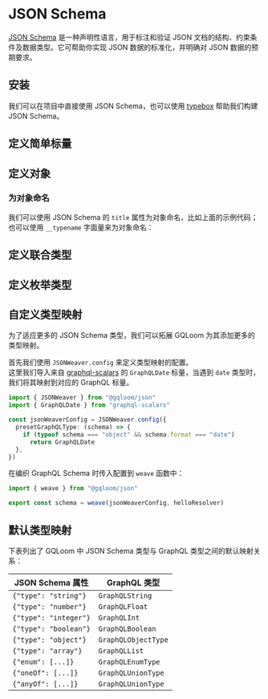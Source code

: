 <script setup lang="ts">
import { Tabs } from '@/components/tabs'
</script>

# JSON Schema

[JSON Schema](https://json-schema.org/) 是一种声明性语言，用于标注和验证 JSON 文档的结构、约束条件及数据类型。它可帮助你实现 JSON 数据的标准化，并明确对 JSON 数据的预期要求。

## 安装

我们可以在项目中直接使用 JSON Schema，也可以使用 [typebox](https://sinclairzx81.github.io/typebox/) 帮助我们构建 JSON Schema。


<Tabs groupId="json-schema-builder">
<template #JSON_Schema>

<!--@include: @/snippets/install-json-schema.md-->

</template>
<template #TypeBox>

<!--@include: @/snippets/install-typebox.md-->

</template>
</Tabs>

## 定义简单标量

<Tabs groupId="json-schema-builder">
<template #JSON_Schema>

在 GQLoom 中，可以使用 `jsonSilk`函数 将 JSON Schema 作为[丝线](../silk.md)使用：

```ts twoslash
import { jsonSilk } from "@gqloom/json"

const StringScalar = jsonSilk({ type: "string" })

const BooleanScalar = jsonSilk({ type: "boolean" })

const FloatScalar = jsonSilk({ type: "number" })

const IntScalar = jsonSilk({ type: "integer" })
```

</template>
<template #TypeBox>

由于 `TypeBox` 不遵守 [Standard Schema](https://github.com/standard-schema/standard-schema)，我们需要使用额外的函数包裹 `TypeBox` 的 Schema 使其能在 GQLoom 中使用：

```ts twoslash
import { type TSchema, type Static } from "typebox"
import { type GraphQLSilk } from "@gqloom/core"
import { JSONWeaver } from "@gqloom/json"

export function typeSilk<T extends TSchema>(
  type: T
): T & GraphQLSilk<Static<T>, Static<T>> {
  return JSONWeaver.unravel(type) as T & GraphQLSilk<Static<T>, Static<T>>
}
```

随后，我们可以使用 `typeSilk` 函数将 `typebox` 的 Schema 转换为[丝线](../silk.md)：

```ts twoslash
import { type TSchema, type Static } from "typebox"
import { type GraphQLSilk } from "@gqloom/core"
import { JSONWeaver } from "@gqloom/json"

export function typeSilk<T extends TSchema>(
  type: T
): T & GraphQLSilk<Static<T>, Static<T>> {
  return JSONWeaver.unravel(type) as T & GraphQLSilk<Static<T>, Static<T>>
}
// ---cut---
import { Type } from "typebox"

const StringScalar = typeSilk(Type.String())

const BooleanScalar = typeSilk(Type.Boolean())

const FloatScalar = typeSilk(Type.Number())

const IntScalar = typeSilk(Type.Integer())
```

</template>
</Tabs>

## 定义对象

<Tabs groupId="json-schema-builder">
<template #JSON_Schema>

在定义对象时，也需要使用 `jsonSilk` 函数包裹：

```ts twoslash
import { jsonSilk } from "@gqloom/json"

const Cat = jsonSilk({
  title: "Cat",
  type: "object",
  properties: {
    name: { type: "string" },
    age: { type: "integer" },
    loveFish: { type: ["boolean", "null"] },
  },
  required: ["name", "age"],
})
```

</template>
<template #TypeBox>

在定义对象时，也需要使用 `typeSilk` 函数包裹：

```ts twoslash
import { type TSchema, type Static } from "typebox"
import { type GraphQLSilk } from "@gqloom/core"
import { JSONWeaver } from "@gqloom/json"

export function typeSilk<T extends TSchema>(
  type: T
): T & GraphQLSilk<Static<T>, Static<T>> {
  return JSONWeaver.unravel(type) as T & GraphQLSilk<Static<T>, Static<T>>
}
// ---cut---
import { Type } from "typebox"

const Cat = typeSilk(
  Type.Object(
    {
      name: Type.String(),
      age: Type.Integer(),
      loveFish: Type.Optional(Type.Boolean()),
    },
    { title: "Cat" }
  )
)
```

</template>
</Tabs>

### 为对象命名

<!--@include: ./parts/naming.info.md-->

我们可以使用 JSON Schema 的 `title` 属性为对象命名，比如上面的示例代码；也可以使用 `__typename` 字面量来为对象命名：

<Tabs groupId="json-schema-builder">
<template #JSON_Schema>

```ts twoslash
import { jsonSilk } from "@gqloom/json"

const Cat = jsonSilk({
  type: "object",
  properties: {
    __typename: { const: "Cat" },
    name: { type: "string" },
    age: { type: "integer" },
    loveFish: { type: ["boolean", "null"] },
  },
  required: ["name", "age"],
})
```

</template>
<template #TypeBox>

```ts twoslash
import { type TSchema, type Static } from "typebox"
import { type GraphQLSilk } from "@gqloom/core"
import { JSONWeaver } from "@gqloom/json"

export function typeSilk<T extends TSchema>(
  type: T
): T & GraphQLSilk<Static<T>, Static<T>> {
  return JSONWeaver.unravel(type) as T & GraphQLSilk<Static<T>, Static<T>>
}
// ---cut---
import { Type } from "typebox"
const Cat = typeSilk(
  Type.Object({
    __typename: Type.Optional(Type.Literal("Cat")),
    name: Type.String(),
    age: Type.Integer(),
    loveFish: Type.Optional(
      Type.Boolean({ description: "Does the cat love fish?" })
    ),
  })
)
```

</template>
</Tabs>

## 定义联合类型

<Tabs groupId="json-schema-builder">
<template #JSON_Schema>

我们可以使用 JSON Schema 的 `oneOf` 属性来定义联合类型：

```ts twoslash
import { jsonSilk } from "@gqloom/json"

const Cat = jsonSilk({
  title: "Cat",
  type: "object",
  properties: {
    __typename: { const: "Cat" },
    name: { type: "string" },
    loveFish: { type: "boolean" },
  },
})

const Dog = jsonSilk({
  title: "Dog",
  type: "object",
  properties: {
    __typename: { const: "Dog" },
    name: { type: "string" },
    loveBone: { type: "boolean" },
  },
})

const Animal = jsonSilk({
  title: "Animal",
  oneOf: [Cat, Dog],
})
```

</template>
<template #TypeBox>

我们可以使用 `Type.Union` 函数来定义联合类型：

```ts twoslash
import { type TSchema, type Static } from "typebox"
import { type GraphQLSilk } from "@gqloom/core"
import { JSONWeaver } from "@gqloom/json"

export function typeSilk<T extends TSchema>(
  type: T
): T & GraphQLSilk<Static<T>, Static<T>> {
  return JSONWeaver.unravel(type) as T & GraphQLSilk<Static<T>, Static<T>>
}
// ---cut---
import { Type } from "typebox"

const Cat = typeSilk(
  Type.Object(
    {
      __typename: Type.Literal("Cat"),
      name: Type.String(),
      loveFish: Type.Boolean(),
    },
    { title: "Cat" }
  )
)

const Dog = typeSilk(
  Type.Object(
    {
      __typename: Type.Literal("Dog"),
      name: Type.String(),
      loveBone: Type.Boolean(),
    },
    { title: "Dog" }
  )
)

const Animal = typeSilk(Type.Union([Cat, Dog], { title: "Animal" }))
```

</template>
</Tabs>

## 定义枚举类型

<Tabs groupId="json-schema-builder">
<template #JSON_Schema>

我们可以使用 JSON Schema 的 `enum` 属性来定义枚举类型：

```ts twoslash
import { jsonSilk } from "@gqloom/json"

const Fruit = jsonSilk({
  title: "Fruit",
  description: "Some fruits you might like",
  enum: ["apple", "banana", "orange"],
})
```
</template>
<template #TypeBox>

我们可以使用 `Type.Enum` 函数来定义枚举类型：

```ts twoslash
import { type TSchema, type Static } from "typebox"
import { type GraphQLSilk } from "@gqloom/core"
import { JSONWeaver } from "@gqloom/json"

export function typeSilk<T extends TSchema>(
  type: T
): T & GraphQLSilk<Static<T>, Static<T>> {
  return JSONWeaver.unravel(type) as T & GraphQLSilk<Static<T>, Static<T>>
}
// ---cut---
import { Type } from "typebox"

const Fruit = typeSilk(
  Type.Enum(["apple", "banana", "orange"], {
    title: "Fruit",
    description: "Some fruits you might like",
  })
)
```
</template>
</Tabs>

## 自定义类型映射

为了适应更多的 JSON Schema 类型，我们可以拓展 GQLoom 为其添加更多的类型映射。

首先我们使用 `JSONWeaver.config` 来定义类型映射的配置。  
这里我们导入来自 [graphql-scalars](https://the-guild.dev/graphql/scalars) 的 `GraphQLDate` 标量，当遇到 `date` 类型时，我们将其映射到对应的 GraphQL 标量。

```ts twoslash
import { JSONWeaver } from "@gqloom/json"
import { GraphQLDate } from "graphql-scalars"

const jsonWeaverConfig = JSONWeaver.config({
  presetGraphQLType: (schema) => {
    if (typeof schema === "object" && schema.format === "date")
      return GraphQLDate
  },
})
```

在编织 GraphQL Schema 时传入配置到 `weave` 函数中：

```ts
import { weave } from "@gqloom/json"

export const schema = weave(jsonWeaverConfig, helloResolver)
```

## 默认类型映射

下表列出了 GQLoom 中 JSON Schema 类型与 GraphQL 类型之间的默认映射关系：

| JSON Schema 属性      | GraphQL 类型        |
| --------------------- | ------------------- |
| `{"type": "string"}`  | `GraphQLString`     |
| `{"type": "number"}`  | `GraphQLFloat`      |
| `{"type": "integer"}` | `GraphQLInt`        |
| `{"type": "boolean"}` | `GraphQLBoolean`    |
| `{"type": "object"}`  | `GraphQLObjectType` |
| `{"type": "array"}`   | `GraphQLList`       |
| `{"enum": [...]}`     | `GraphQLEnumType`   |
| `{"oneOf": [...]}`    | `GraphQLUnionType`  |
| `{"anyOf": [...]}`    | `GraphQLUnionType`  |
